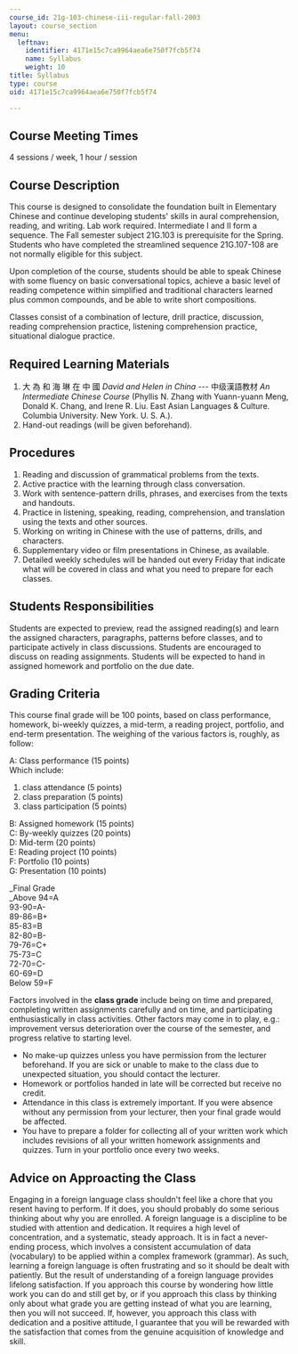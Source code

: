 ```yaml
---
course_id: 21g-103-chinese-iii-regular-fall-2003
layout: course_section
menu:
  leftnav:
    identifier: 4171e15c7ca9964aea6e750f7fcb5f74
    name: Syllabus
    weight: 10
title: Syllabus
type: course
uid: 4171e15c7ca9964aea6e750f7fcb5f74

---
```


Course Meeting Times
--------------------

4 sessions / week, 1 hour / session

Course Description
------------------

This course is designed to consolidate the foundation built in Elementary Chinese and continue developing students' skills in aural comprehension, reading, and writing. Lab work required. Intermediate I and II form a sequence. The Fall semester subject 21G.103 is prerequisite for the Spring. Students who have completed the streamlined sequence 21G.107-108 are not normally eligible for this subject.

Upon completion of the course, students should be able to speak Chinese with some fluency on basic conversational topics, achieve a basic level of reading competence within simplified and traditional characters learned plus common compounds, and be able to write short compositions.

Classes consist of a combination of lecture, drill practice, discussion, reading comprehension practice, listening comprehension practice, situational dialogue practice.

Required Learning Materials
---------------------------

1.  大 為 和 海 琳 在 中 國 _David and Helen in China_ --- 中级漢語教材 _An Intermediate Chinese Course_ (Phyllis N. Zhang with Yuann-yuann Meng, Donald K. Chang, and Irene R. Liu. East Asian Languages & Culture. Columbia University. New York. U. S. A.).
2.  Hand-out readings (will be given beforehand).

Procedures
----------

1.  Reading and discussion of grammatical problems from the texts.
2.  Active practice with the learning through class conversation.
3.  Work with sentence-pattern drills, phrases, and exercises from the texts and handouts.
4.  Practice in listening, speaking, reading, comprehension, and translation using the texts and other sources.
5.  Working on writing in Chinese with the use of patterns, drills, and characters.
6.  Supplementary video or film presentations in Chinese, as available.
7.  Detailed weekly schedules will be handed out every Friday that indicate what will be covered in class and what you need to prepare for each classes.

Students Responsibilities
-------------------------

Students are expected to preview, read the assigned reading(s) and learn the assigned characters, paragraphs, patterns before classes, and to participate actively in class discussions. Students are encouraged to discuss on reading assignments. Students will be expected to hand in assigned homework and portfolio on the due date.

Grading Criteria
----------------

This course final grade will be 100 points, based on class performance, homework, bi-weekly quizzes, a mid-term, a reading project, portfolio, and end-term presentation. The weighing of the various factors is, roughly, as follow:

A: Class performance (15 points)  
Which include:

1.  class attendance (5 points)
2.  class preparation (5 points)
3.  class participation (5 points)

B: Assigned homework (15 points)  
C: By-weekly quizzes (20 points)  
D: Mid-term (20 points)  
E: Reading project (10 points)  
F: Portfolio (10 points)  
G: Presentation (10 points)  
  
_Final Grade  
_Above 94=A  
93-90=A-  
89-86=B+  
85-83=B  
82-80=B-  
79-76=C+  
75-73=C  
72-70=C-  
60-69=D  
Below 59=F

Factors involved in the **class grade** include being on time and prepared, completing written assignments carefully and on time, and participating enthusiastically in class activities. Other factors may come in to play, e.g.: improvement versus deterioration over the course of the semester, and progress relative to starting level.

*   No make-up quizzes unless you have permission from the lecturer beforehand. If you are sick or unable to make to the class due to unexpected situation, you should contact the lecturer.
*   Homework or portfolios handed in late will be corrected but receive no credit.
*   Attendance in this class is extremely important. If you were absence without any permission from your lecturer, then your final grade would be affected.
*   You have to prepare a folder for collecting all of your written work which includes revisions of all your written homework assignments and quizzes. Turn in your portfolio once every two weeks.

Advice on Approacting the Class
-------------------------------

Engaging in a foreign language class shouldn't feel like a chore that you resent having to perform. If it does, you should probably do some serious thinking about why you are enrolled. A foreign language is a discipline to be studied with attention and dedication. It requires a high level of concentration, and a systematic, steady approach. It is in fact a never-ending process, which involves a consistent accumulation of data (vocabulary) to be applied within a complex framework (grammar). As such, learning a foreign language is often frustrating and so it should be dealt with patiently. But the result of understanding of a foreign language provides lifelong satisfaction. If you approach this course by wondering how little work you can do and still get by, or if you approach this class by thinking only about what grade you are getting instead of what you are learning, then you will not succeed. If, however, you approach this class with dedication and a positive attitude, I guarantee that you will be rewarded with the satisfaction that comes from the genuine acquisition of knowledge and skill.